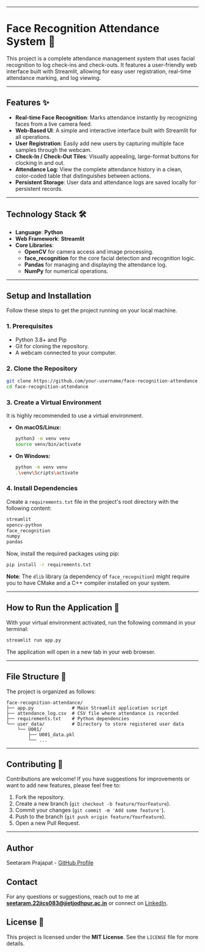 -----

# Face Recognition Attendance System 📸

This project is a complete attendance management system that uses facial recognition to log check-ins and check-outs. It features a user-friendly web interface built with Streamlit, allowing for easy user registration, real-time attendance marking, and log viewing.

-----

## Features ✨

  * **Real-time Face Recognition**: Marks attendance instantly by recognizing faces from a live camera feed.
  * **Web-Based UI**: A simple and interactive interface built with Streamlit for all operations.
  * **User Registration**: Easily add new users by capturing multiple face samples through the webcam.
  * **Check-In / Check-Out Tiles**: Visually appealing, large-format buttons for clocking in and out.
  * **Attendance Log**: View the complete attendance history in a clean, color-coded table that distinguishes between actions.
  * **Persistent Storage**: User data and attendance logs are saved locally for persistent records.

-----

## Technology Stack 🛠️

  * **Language**: **Python**
  * **Web Framework**: **Streamlit**
  * **Core Libraries**:
      * **OpenCV** for camera access and image processing.
      * **face\_recognition** for the core facial detection and recognition logic.
      * **Pandas** for managing and displaying the attendance log.
      * **NumPy** for numerical operations.

-----

## Setup and Installation

Follow these steps to get the project running on your local machine.

### 1. Prerequisites

  * Python 3.8+ and Pip
  * Git for cloning the repository.
  * A webcam connected to your computer.

### 2. Clone the Repository

```bash
git clone https://github.com/your-username/face-recognition-attendance.git
cd face-recognition-attendance
```

### 3. Create a Virtual Environment

It is highly recommended to use a virtual environment.

  * **On macOS/Linux:**
    ```bash
    python3 -m venv venv
    source venv/bin/activate
    ```
  * **On Windows:**
    ```bash
    python -m venv venv
    .\venv\Scripts\activate
    ```

### 4. Install Dependencies

Create a `requirements.txt` file in the project's root directory with the following content:

```txt
streamlit
opencv-python
face_recognition
numpy
pandas
```

Now, install the required packages using pip:

```bash
pip install -r requirements.txt
```

**Note**: The `dlib` library (a dependency of `face_recognition`) might require you to have CMake and a C++ compiler installed on your system.

-----

## How to Run the Application 🚀

With your virtual environment activated, run the following command in your terminal:

```bash
streamlit run app.py
```

The application will open in a new tab in your web browser.

-----

## File Structure 📂

The project is organized as follows:

```
face-recognition-attendance/
├── app.py              # Main Streamlit application script
├── attendance_log.csv  # CSV file where attendance is recorded
├── requirements.txt    # Python dependencies
└── user_data/          # Directory to store registered user data
    └── U001/
        ├── U001_data.pkl
        └── ...
```

-----

## Contributing 🤝

Contributions are welcome\! If you have suggestions for improvements or want to add new features, please feel free to:

1.  Fork the repository.
2.  Create a new branch (`git checkout -b feature/YourFeature`).
3.  Commit your changes (`git commit -m 'Add some feature'`).
4.  Push to the branch (`git push origin feature/YourFeature`).
5.  Open a new Pull Request.

-----

## Author
Seetaram Prajapat - [GitHub Profile](https://github.com/Srprajapat)

## Contact

For any questions or suggestions, reach out to me at [**seetaram.22jics083@jietjodhpur.ac.in**](mailto\:seetaram.22jics083@jietjodhpur.ac.in) or connect on [LinkedIn](https://www.linkedin.com/in/seetaram-prajapat).

## License 📜

This project is licensed under the **MIT License**. See the `LICENSE` file for more details.
